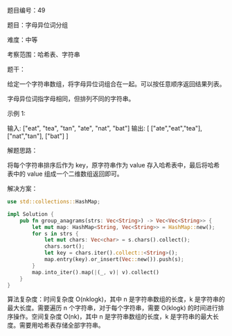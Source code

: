 题目编号：49

题目：字母异位词分组

难度：中等

考察范围：哈希表、字符串

题干：

给定一个字符串数组，将字母异位词组合在一起。可以按任意顺序返回结果列表。

字母异位词指字母相同，但排列不同的字符串。

示例 1:

输入: ["eat", "tea", "tan", "ate", "nat", "bat"]
输出:
[
  ["ate","eat","tea"],
  ["nat","tan"],
  ["bat"]
]

解题思路：

将每个字符串排序后作为 key，原字符串作为 value 存入哈希表中，最后将哈希表中的 value 组成一个二维数组返回即可。

解决方案：

```rust
use std::collections::HashMap;

impl Solution {
    pub fn group_anagrams(strs: Vec<String>) -> Vec<Vec<String>> {
        let mut map: HashMap<String, Vec<String>> = HashMap::new();
        for s in strs {
            let mut chars: Vec<char> = s.chars().collect();
            chars.sort();
            let key = chars.iter().collect::<String>();
            map.entry(key).or_insert(Vec::new()).push(s);
        }
        map.into_iter().map(|(_, v)| v).collect()
    }
}
```

算法复杂度：时间复杂度 O(nklogk)，其中 n 是字符串数组的长度，k 是字符串的最大长度。需要遍历 n 个字符串，对于每个字符串，需要 O(klogk) 的时间进行排序操作。空间复杂度 O(nk)，其中 n 是字符串数组的长度，k 是字符串的最大长度。需要用哈希表存储全部字符串。